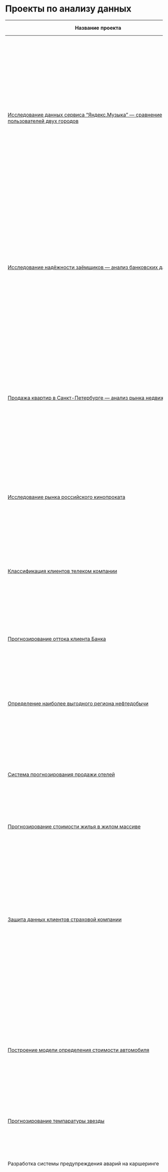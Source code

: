 # Проекты по анализу данных

| Название проекта | Навыки и инструменты | Задачи проекта | Описание проекта |
|------------------|----------------------|----------------|------------------|
| [Исследование данных сервиса “Яндекс.Музыка” — сравнение пользователей двух городов](https://github.com/DmitriiAnisimov/portfolio/tree/master/01_music_of_cities) | Pandas, Python | На реальных данных Яндекс.Музыки c помощью библиотеки Pandas и её возможностей проверить данные и сравнить поведение и предпочтения пользователей двух столиц — Москвы и Санкт-Петербурга. | Сравнение Москвы и Петербурга окружено мифами: - Москва — мегаполис, подчинённый жёсткому ритму рабочей недели; - Петербург — город своеобразной культуры, непохожий на Москву. Некоторые мифы отражают действительность. Другие — пустые стереотипы. Бизнес должен отличать первые от вторых, чтобы принимать рациональные решения. На реальных данных Яндекс.Музыки вы проверите данные и сравните поведение пользователей двух столиц. |
| [Исследование надёжности заёмщиков — анализ банковских данных](https://github.com/DmitriiAnisimov/portfolio/tree/master/02_borrower_reliability) | Pandas, Python, предобработка данных | На основе статистики о платёжеспособности клиентов исследовать влияет ли семейное положение и количество детей клиента на факт возврата кредита в срок | На основе данных кредитного отдела банка исследовал влияние семейного положения и количества детей на факт погашения кредита в срок. Была получена информация о данных. Определены и обработаны пропуски. Заменены типы данных на соответствующие хранящимся данным. Удалены дубликаты. Категоризованы данные. Один датафрейм декомпозирован на три. |
| [Продажа квартир в Санкт-Петербурге — анализ рынка недвижимости]() | Matplotlib, Pandas, Python, визуализация данных, исследовательский анализ данных, предобработка данных | Используя данные сервиса Яндекс.Недвижимость, определить рыночную стоимость объектов недвижимости и типичные параметры квартир | На основе данных сервиса Яндекс.Недвижимость определена рыночная стоимость объектов недвижимости разного типа, типичные параметры квартир, в зависимости от удаленности от центра. Проведена предобработка данных. Добавлены новые данные. Построены гистограммы, боксплоты, диаграммы рассеивания. |
| [Исследование рынка российского кинопроката](https://github.com/DmitriiAnisimov/portfolio/tree/master/05_russian_films) | Matplotlib, Pandas, Python | Выполнить исследование рынка российского кинопроката | Изучить рынок российского кинопроката и выявить текущие тренды. Сделать анализ насколько фильмы, которые получили государственную поддержку, интересны зрителю. |
| [Классификация клиентов телеком компании](https://github.com/DmitriiAnisimov/portfolio/tree/master/06_telecom_classification) | Matplotlib, Pandas, Python, Scikit-learn | На основе данных предложить клиенту тариф. | Оператор мобильной связи выяснил: многие клиенты пользуются архивными тарифами. Они хотят построить систему, способную проанализировать поведение клиентов и предложить пользователям один из новых тариф. |
| [Прогнозирование оттока клиента Банка](https://github.com/DmitriiAnisimov/portfolio/tree/master/07_bank_churn) | Matplotlib, Pandas, Scikit-learn | На основе данных из банка определить клиент, который может уйти | Из банка стали уходить клиенты. Каждый месяц. Немного, но заметно. Маркетологи высчитали: сохранять текущих клиентов дешевле, чем привлекать новых. |
| [Определение наиболее выгодного региона нефтедобычи](https://github.com/DmitriiAnisimov/portfolio/tree/master/08_oil_producting_region) | Pandas, Scikit-learn, бутстреп | На основе данных геологи разведки выбрать район добычи нефти | Вам предоставлены пробы нефти в трёх регионах. Характеристики для каждой скважины в регионе уже известны. Постройте модель для определения региона, где добыча принесёт наибольшую прибыль. |
| [Система прогнозирования продажи отелей](https://github.com/DmitriiAnisimov/portfolio/tree/master/09_hotels_recomendation) | Matplotlib, NumPy, Pandas, Python, Scikit-learn, исследовательский анализ данных | Спрогнозировать кто из клиентов откажется от брони | Строится модель прогнозирования отказа от брони клиента. В качестве метрики предлагается использовать величину выручки, которая получится после внедрения модели машинного обучения. |
| [Прогнозирование стоимости жилья в жилом массиве](https://github.com/DmitriiAnisimov/portfolio/tree/master/10_apartments_cost) | Pandas, Python, Spark | Определить медианную стоимость квартиры | Сервис по продаже квартир заказал разработку модели по прогнозированию стоимости квартиры. |
| [Защита данных клиентов страховой компании](https://github.com/DmitriiAnisimov/portfolio/tree/master/11_protecting_data_clients) | NumPy, Python, Scikit-learn | Разработка модели анонимизации персональных данных | Необходимо защитить данные клиентов страховой компании «Хоть потоп». Разработайте такой метод преобразования данных, чтобы по ним было сложно восстановить персональную информацию. Обоснуйте корректность его работы. Нужно защитить данные, чтобы при преобразовании качество моделей машинного обучения не ухудшилось. Подбирать наилучшую модель не требуется. |
| [Построение модели определения стоимости автомобиля](https://github.com/DmitriiAnisimov/portfolio/tree/master/12_model_coast_auto) | Pandas, Python, lightgbm | Разработка системы рекомендации стоимости автомобиля на основе его описания | Сервис по продаже автомобилей с пробегом разрабатывает приложение для привлечения новых клиентов. В нём можно быстро узнать рыночную стоимость своего автомобиля. На основе исторические данные необходимо построить модель для определения стоимости автомобиля. |
| [Прогнозирование темпаратуры звезды](https://github.com/DmitriiAnisimov/portfolio/tree/master/13_prediction_temp_star) | Pandas, Python, Pytorch | Определить температуру на поверхности звезды | На основе косвенных данных построить модель оценки температуры на поверхности звезды |
| Разработка системы предупреждения аварий на каршеринге | Pandas, PostgreSQL, SQL, SQLAlchemy, Scikit-learn | Построить систему предупреждения об аварии клиентам каршеринга | На основе исторических данных из базы данных выявить причины возникновения аварий и создать алерт о безопасном вождении. |
| [Прогнозирование количества заказов такси на следующий час](https://github.com/DmitriiAnisimov/portfolio/tree/master/15_taxi_next_hour) | Pandas, Python, Scikit-learn, statsmodels | Разработка системы предсказания объема заказа        | Компания такси собрала исторические данные о заказах такси в аэропортах. Чтобы привлекать больше водителей в период пиковой нагрузки, нужно спрогнозировать количество заказов такси на следующий час. Строится модель для такого предсказания. |
| [Обучение модели классификации комментариев](https://github.com/DmitriiAnisimov/portfolio/tree/master/16_comment_classification)       | BERT, Pandas, Python, nltk, tf-idf         | Определение токсичности комментариев                  | Интернет-магазин запускает новый сервис. Теперь пользователи могут редактировать и дополнять описания товаров, как в вики-сообществах. Требуется инструмент, который будет искать токсичные комментарии и отправлять их на модерацию.                  |
| [Обработка фотографий покупателя](https://github.com/DmitriiAnisimov/portfolio/tree/master/18_photo_purchaser)                  | Keras, Python                              | Определение возраста по фотографии                    | Сетевой супермаркет внедряет систему компьютерного зрения для обработки фотографий покупателей. Фотофиксация в прикассовой зоне поможет определять возраст клиентов, чтобы анализировать покупки и предлагать товары, которые могут заинтересовать покупателей этой возрастной группы и контролировать добросовестность кассиров при продаже алкоголя. Строится модель, которая по фотографии определит приблизительный возраст человека. |
| [Поиск по изображению](https://github.com/DmitriiAnisimov/portfolio/tree/master/19_description_foto)       https://github.com/DmitriiAnisimov/portfolio/tree/master/19_description_foto                      | BERT, Keras, Pytorch, Scikit-learn         | Разработать простой поиск картинок по запросу         | Разработать модель соединяющую текстовые данные и изображения.                                                                                                                                                                             |
